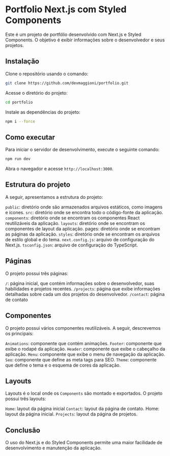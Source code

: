# Portfolio Next.js com Styled Components

Este é um projeto de portfólio desenvolvido com Next.js e Styled Components. O objetivo é exibir informações sobre o desenvolvedor e seus projetos.

## Instalação
Clone o repositório usando o comando:

```bash
git clone https://github.com/devmaggioni/portfolio.git
```

Acesse o diretório do projeto:

```bash
cd portfolio
```

Instale as dependências do projeto:
```bash
npm i --force
```

## Como executar

Para iniciar o servidor de desenvolvimento, execute o seguinte comando:

```bash
npm run dev
```
Abra o navegador e acesse `http://localhost:3000`.

## Estrutura do projeto
A seguir, apresentamos a estrutura do projeto:

`public`: diretório onde são armazenados arquivos estáticos, como imagens e ícones.
`src`: diretório onde se encontra todo o código-fonte da aplicação.
`components`: diretório onde se encontram os componentes React reutilizáveis da aplicação.
`layouts`: diretório onde se encontram os componentes de layout da aplicação.
pages: diretório onde se encontram as páginas da aplicação.
`styles`: diretório onde se encontram os arquivos de estilo global e do tema.
`next.config.js`: arquivo de configuração do Next.js.
`tsconfig.json`: arquivo de configuração do TypeScript.

## Páginas
O projeto possui três páginas:

`/`: página inicial, que contém informações sobre o desenvolvedor, suas habilidades e projetos recentes.
`/projects`: página que exibe informações detalhadas sobre cada um dos projetos do desenvolvedor.
`/contact`: página de contato

## Componentes
O projeto possui vários componentes reutilizáveis. A seguir, descrevemos os principais:

`Animations`: componente que contém animações.
`Footer`: componente que exibe o rodapé da aplicação.
`Header`: componente que exibe o cabeçalho da aplicação.
`Menu`: componente que exibe o menu de navegação da aplicação.
`Seo`: componente que define as meta tags para SEO.
`Theme`: componente que define o tema e o esquema de cores da aplicação.

## Layouts
Layouts é o local onde os `Components` são montado e exportados. O projeto possui três layouts:

`Home`: layout da página inicial 
`Contact`: layout da página de contato.
Home: layout da página inicial.
`Projects`: layout da página de projetos.


## Conclusão
O uso do Next.js e do Styled Components permite uma maior facilidade de desenvolvimento e manutenção da aplicação.
